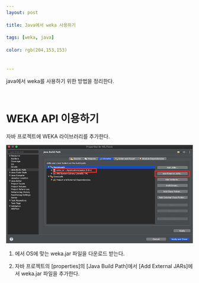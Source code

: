 ```yaml
---
layout: post

title: Java에서 weka 사용하기

tags: [weka, java]

color: rgb(204,153,153)


---
```


java에서 weka를 사용하기 위한 방법을 정리한다.

<br>



# WEKA API 이용하기 

자바 프로젝트에 WEKA 라이브러리를 추가한다. 

![weka](/assets/img/tip/weka1.png)

1. [https://waikato.github.io/weka-wiki/downloading_weka/]: https://waikato.github.io/weka-wiki/downloading_weka/

   에서 OS에 맞는 weka.jar 파일을 다운로드 받는다.

2. 자바 프로젝트의 [properties]의 [Java Build Path]에서 [Add External JARs]에서 weka.jar 파일을 추가한다. 

<br>



